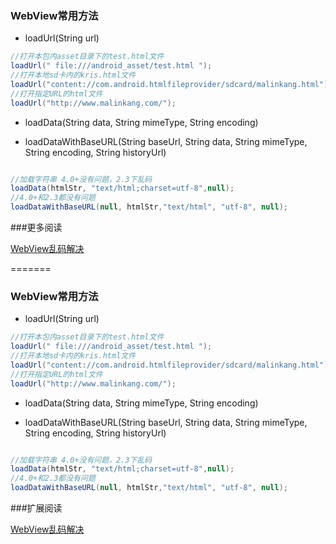 



### WebView常用方法

* loadUrl(String url)

```java
//打开本包内asset目录下的test.html文件
loadUrl(" file:///android_asset/test.html ");
//打开本地sd卡内的kris.html文件
loadUrl("content://com.android.htmlfileprovider/sdcard/malinkang.html");
//打开指定URL的html文件
loadUrl("http://www.malinkang.com/");

```

* loadData(String data, String mimeType, String encoding)

* loadDataWithBaseURL(String baseUrl, String data, String mimeType, String encoding, String historyUrl)

```java

//加载字符串 4.0+没有问题，2.3下乱码
loadData(htmlStr, "text/html;charset=utf-8",null);
//4.0+和2.3都没有问题
loadDataWithBaseURL(null, htmlStr,"text/html", "utf-8", null);

```

###更多阅读

[WebView乱码解决](http://stackoverflow.com/questions/3961589/android-webview-and-loaddata)




=======



### WebView常用方法

* loadUrl(String url)

```java
//打开本包内asset目录下的test.html文件
loadUrl(" file:///android_asset/test.html ");
//打开本地sd卡内的kris.html文件
loadUrl("content://com.android.htmlfileprovider/sdcard/malinkang.html");
//打开指定URL的html文件
loadUrl("http://www.malinkang.com/");

```

* loadData(String data, String mimeType, String encoding)

* loadDataWithBaseURL(String baseUrl, String data, String mimeType, String encoding, String historyUrl)

```java

//加载字符串 4.0+没有问题，2.3下乱码
loadData(htmlStr, "text/html;charset=utf-8",null);
//4.0+和2.3都没有问题
loadDataWithBaseURL(null, htmlStr,"text/html", "utf-8", null);

```

###扩展阅读

[WebView乱码解决](http://stackoverflow.com/questions/3961589/android-webview-and-loaddata)


